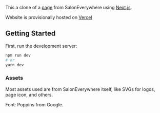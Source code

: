 This a clone of a [page](https://saloneverywhere.com/people/melissa-hirtle-794768) from SalonEverywhere using [Next.js](https://nextjs.org/).

Website is provisionally hosted on [Vercel](https://nextjs.org/docs/deployment)

## Getting Started

First, run the development server:

```bash
npm run dev
# or
yarn dev
```

### Assets

Most assets used are from SalonEverywhere itself, like SVGs for logos, page icon, and others.

Font: Poppins from Google.
